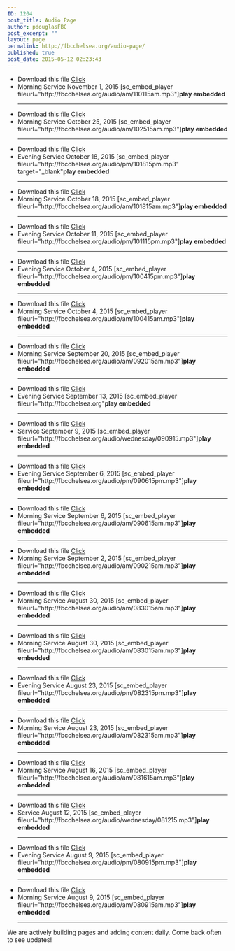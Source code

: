 ```yaml
---
ID: 1204
post_title: Audio Page
author: pdouglasFBC
post_excerpt: ""
layout: page
permalink: http://fbcchelsea.org/audio-page/
published: true
post_date: 2015-05-12 02:23:43
---
```

<ul>


<li>Download this file <a href="http://fbcchelsea.org/audio/am/110115am.mp3" target="_blank" title="Download Audio File">Click</a></li>
<li>Morning Service November 1, 2015 [sc_embed_player fileurl="http://fbcchelsea.org/audio/am/110115am.mp3"]<strong>play embedded</strong></li><hr>

<li>Download this file <a href="http://fbcchelsea.org/audio/am/102515am.mp3" target="_blank" title="Download Audio File">Click</a></li>
<li>Morning Service October 25, 2015 [sc_embed_player fileurl="http://fbcchelsea.org/audio/am/102515am.mp3"]<strong>play embedded</strong></li><hr>

<li>Download this file <a href="http://fbcchelsea.org/audio/pm/101815pm.mp3" target="_blank" title="Download Audio File">Click</a></li>
<li>Evening Service October 18, 2015 [sc_embed_player fileurl="http://fbcchelsea.org/audio/pm/101815pm.mp3" target="_blank"<strong>play embedded</strong></li><hr>

<li>Download this file <a href="http://fbcchelsea.org/audio/am/101815am.mp3" target="_blank" title="Download Audio File">Click</a></li>
<li>Morning Service October 18, 2015 [sc_embed_player fileurl="http://fbcchelsea.org/audio/am/101815am.mp3"]<strong>play embedded</strong></li><hr>

<li>Download this file <a href="http://fbcchelsea.org/audio/pm/101115pm.mp3" target="_blank" title="Download Audio File">Click</a></li>
<li>Evening Service October 11, 2015 [sc_embed_player fileurl="http://fbcchelsea.org/audio/pm/101115pm.mp3"]<strong>play embedded</strong></li><hr>

<li>Download this file <a href="http://fbcchelsea.org/audio/audio/pm/100415pm.mp3" target="_blank" title="Download Audio File">Click</a></li>
<li>Evening Service October 4, 2015 [sc_embed_player fileurl="http://fbcchelsea.org/audio/pm/100415pm.mp3"]<strong>play embedded</strong></li><hr>

<li>Download this file <a href="http://fbcchelsea.org/audio/am/100415am.mp3" target="_blank" title="Download Audio File">Click</a></li>
<li>Morning Service October 4, 2015 [sc_embed_player fileurl="http://fbcchelsea.org/audio/am/100415am.mp3"]<strong>play embedded</strong></li><hr>

<li>Download this file <a href="http://fbcchelsea.org/audio/am/092015am.mp3" target="_blank" title="Download Audio File">Click</a></li>
<li>Morning Service September 20, 2015 [sc_embed_player fileurl="http://fbcchelsea.org/audio/am/092015am.mp3"]<strong>play embedded</strong></li><hr>

<li>Download this file <a href="http://fbcchelsea.org/audio/pm/091315pm.mp3" target="_blank" title="Download Audio File">Click</a></li>
<li>Evening Service September 13, 2015 [sc_embed_player fileurl="http://fbcchelsea.org"<strong>play embedded</strong></li><hr>

<li>Download this file <a href="http://fbcchelsea.org/audio/wednesday/090915.mp3" target="_blank" title="Download Audio File">Click</a></li>
<li>Service September 9, 2015 [sc_embed_player fileurl="http://fbcchelsea.org/audio/wednesday/090915.mp3"]<strong>play embedded</strong></li><hr>

<li>Download this file <a href="http://fbcchelsea.org/audio/pm/090615pm.mp3" target="_blank" title="Download Audio File">Click</a></li>
<li>Evening Service September 6, 2015 [sc_embed_player fileurl="http://fbcchelsea.org/audio/pm/090615pm.mp3"]<strong>play embedded</strong></li><hr>

<li>Download this file <a href="http://fbcchelsea.org/audio/am/090615am.mp3" target="_blank" title="Download Audio File">Click</a></li>
<li>Morning Service September 6, 2015 [sc_embed_player fileurl="http://fbcchelsea.org/audio/am/090615am.mp3"]<strong>play embedded</strong></li><hr>

<li>Download this file <a href="http://fbcchelsea.org/audio/am/090215am.mp3" target="_blank" title="Download Audio File">Click</a></li>
<li>Morning Service September 2, 2015 [sc_embed_player fileurl="http://fbcchelsea.org/audio/am/090215am.mp3"]<strong>play embedded</strong></li><hr>

<li>Download this file <a href="http://fbcchelsea.org/audio/am/083015am.mp3" target="_blank" title="Download Audio File">Click</a></li>
<li>Morning Service August 30, 2015 [sc_embed_player fileurl="http://fbcchelsea.org/audio/am/083015am.mp3"]<strong>play embedded</strong></li><hr>

<li>Download this file <a href="http://fbcchelsea.org/audio/am/083015am.mp3" target="_blank" title="Download Audio File">Click</a></li>
<li>Morning Service August 30, 2015 [sc_embed_player fileurl="http://fbcchelsea.org/audio/am/083015am.mp3"]<strong>play embedded</strong></li><hr>

<li>Download this file <a href="http://fbcchelsea.org/audio/pm/082315pm.mp3" target="_blank" title="Download Audio File">Click</a></li>
<li>Evening Service August 23, 2015 [sc_embed_player fileurl="http://fbcchelsea.org/audio/pm/082315pm.mp3"]<strong>play embedded</strong></li><hr>

<li>Download this file <a href="http://fbcchelsea.org/audio/am/082315am.mp3" target="_blank" title="Download Audio File">Click</a></li>
<li>Morning Service August 23, 2015 [sc_embed_player fileurl="http://fbcchelsea.org/audio/am/082315am.mp3"]<strong>play embedded</strong></li><hr>

<li>Download this file <a href="http://fbcchelsea.org/audio/am/081615am.mp3" target="_blank" title="Download Audio File">Click</a></li>
<li>Morning Service August 16, 2015 [sc_embed_player fileurl="http://fbcchelsea.org/audio/am/081615am.mp3"]<strong>play embedded</strong></li><hr>

<li>Download this file <a href="http://fbcchelsea.org/audio/wednesday/081215.mp3" target="_blank" title="Download Audio File">Click</a></li>
<li>Service August 12, 2015 [sc_embed_player fileurl="http://fbcchelsea.org/audio/wednesday/081215.mp3"]<strong>play embedded</strong></li><hr>

<li>Download this file <a href="http://fbcchelsea.org/audio/pm/080915pm.mp3" target="_blank" title="Download Audio File">Click</a></li>
<li>Evening Service August 9, 2015 [sc_embed_player fileurl="http://fbcchelsea.org/audio/pm/080915pm.mp3"]<strong>play embedded</strong></li><hr>

<li>Download this file <a href="http://fbcchelsea.org/audio/am/080915am.mp3" target="_blank" title="Download Audio File">Click</a></li>
<li>Morning Service August 9, 2015 [sc_embed_player fileurl="http://fbcchelsea.org/audio/am/080915am.mp3"]<strong>play embedded</strong></li><hr>

</ul>
We are actively building pages and adding content daily. Come back often to see updates!
